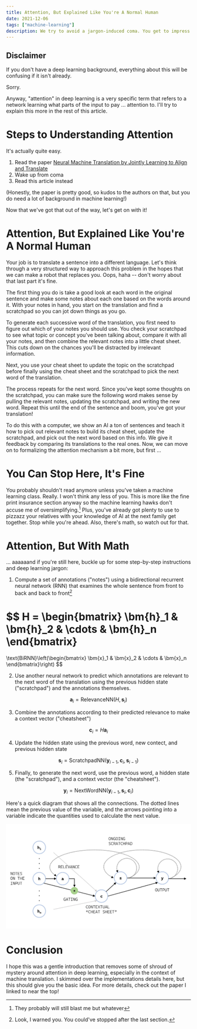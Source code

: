 ```yaml
---
title: Attention, But Explained Like You're A Normal Human
date: 2021-12-06
tags: ["machine-learning"]
description: We try to avoid a jargon-induced coma. You get to impress your relatives with your new AI knowledge. And then some equations to keep the math people happy.
---
```


## Disclaimer
If you don't have a deep learning background, everything about this will be confusing if it isn't already. 

Sorry.

Anyway, "attention" in deep learning is a very specific term that refers to a network learning what parts of the input to pay ... attention to. I'll try to explain this more in the rest of this article.

# Steps to Understanding Attention
It's actually quite easy.

1. Read the paper [Neural Machine Translation by Jointly Learning to Align and Translate](https://arxiv.org/abs/1409.0473)
2. Wake up from coma
3. Read this article instead

(Honestly, the paper is pretty good, so kudos to the authors on that, but you do need a lot of background in machine learning!)

Now that we've got that out of the way, let's get on with it!

# Attention, But Explained Like You're A Normal Human

Your job is to translate a sentence into a different language. Let's think through a very structured way to approach this problem in the hopes that we can make a robot that replaces you. Oops, haha -- don't worry about that last part it's fine.

The first thing you do is take a good look at each word in the original sentence and make some notes about each one based on the words around it. With your notes in hand, you start on the translation and find a scratchpad so you can jot down things as you go.

To generate each successive word of the translation, you first need to figure out which of your notes you should use. You check your scratchpad to see what topic or concept you've been talking about, compare it with all your notes, and then combine the relevant notes into a little cheat sheet. This cuts down on the chances you'll be distracted by irrelevant information.

Next, you use your cheat sheet to update the topic on the scratchpad before finally using the cheat sheet and the scratchpad to pick the next word of the translation. 

The process repeats for the next word. Since you've kept some thoughts on the scratchpad, you can make sure the following word makes sense by pulling the relevant notes, updating the scratchpad, and writing the new word. Repeat this until the end of the sentence and boom, you've got your translation!

To do this with a computer, we show an AI a ton of sentences and teach it how to pick out relevant notes to build its cheat sheet, update the scratchpad, and pick out the next word based on this info. We give it feedback by comparing its translations to the real ones. Now, we can move on to formalizing the attention mechanism a bit more, but first ... 

# You Can Stop Here, It's Fine
You probably shouldn't read anymore unless you've taken a machine learning class. Really. I won't think any less of you. This is more like the fine print insurance section anyway so the machine learning hawks don't accuse me of oversimplifying.[^1] Plus, you've already got plenty to use to pizzazz your relatives with your knowledge of AI at the next family get together. Stop while you're ahead. Also, there's math, so watch out for that.

# Attention, But With Math
... aaaaaand if you're still here, buckle up for some step-by-step instructions and deep learning jargon:

1. Compute a set of annotations ("notes") using a bidirectional recurrent neural network (RNN) that examines the whole sentence from front to back and back to front[^2]

$$
H =
\begin{bmatrix}
\bm{h}_1 & \bm{h}_2 & \cdots & \bm{h}_n
\end{bmatrix}
=
\text{BiRNN}\left(\begin{bmatrix}
\bm{x}_1 & \bm{x}_2 & \cdots & \bm{x}_n
\end{bmatrix}\right)
$$

2. Use another neural network to predict which annotations are relevant to the next word of the translation using the previous hidden state ("scratchpad") and the annotations themselves.

$$
\bm a_i = \text{RelevanceNN}(H, \bm s_i)
$$

3. Combine the annotations according to their predicted relevance to make a context vector ("cheatsheet")

$$
\bm c_i = H \bm a_i
$$

4. Update the hidden state using the previous word, new contect, and previous hidden state

$$
\bm s_i = \text{ScratchpadNN}(\bm y_{i-1}, \bm c_i, \bm s_{i-1})
$$

5. Finally, to generate the next word, use the previous word, a hidden state (the "scratchpad"), and a context vector (the "cheatsheet").

$$
\bm y_i = \text{NextWordNN}(\bm y_{i-1}, \bm s_i, \bm c_i)
$$

Here's a quick diagram that shows all the connections. The dotted lines mean the previous value of the variable, and the arrows pointing into a variable indicate the quantities used to calculate the next value.

![A diagram explaining the relationship between the pieces of the attention algorithm.](attention.jpg "A diagram of the attention mechanism")

# Conclusion

I hope this was a gentle introduction that removes some of shroud of mystery around attention in deep learning, especially in the context of machine translation. I skimmed over the implementations details here, but this should give you the basic idea. For more details, check out the paper I linked to near the top!

[^1]: They probably will still blast me but whatever
[^2]: Look, I warned you. You could've stopped after the last section.